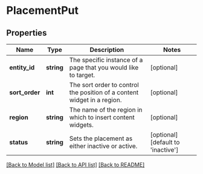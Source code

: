 # PlacementPut

## Properties
Name | Type | Description | Notes
------------ | ------------- | ------------- | -------------
**entity_id** | **string** | The specific instance of a page that you would like to target. | [optional] 
**sort_order** | **int** | The sort order to control the position of a content widget in a region. | [optional] 
**region** | **string** | The name of the region in which to insert content widgets. | [optional] 
**status** | **string** | Sets the placement as either inactive or active. | [optional] [default to 'inactive']

[[Back to Model list]](../../README.md#documentation-for-models) [[Back to API list]](../../README.md#documentation-for-api-endpoints) [[Back to README]](../../README.md)

